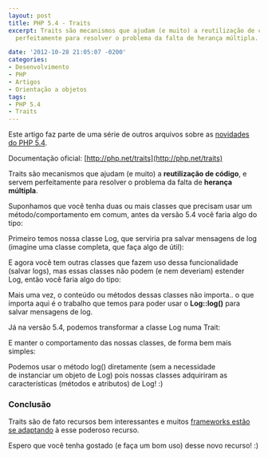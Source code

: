 ```yaml
---
layout: post
title: PHP 5.4 - Traits
excerpt: Traits são mecanismos que ajudam (e muito) a reutilização de código, e servem
  perfeitamente para resolver o problema da falta de herança múltipla.

date: '2012-10-28 21:05:07 -0200'
categories:
- Desenvolvimento
- PHP
- Artigos
- Orientação a objetos
tags:
- PHP 5.4
- Traits
---
```

Este artigo faz parte de uma série de outros arquivos sobre as [novidades do PHP 5.4](/php-5-4-novas-funcionalidades).

Documentação oficial: [http://php.net/traits](http://php.net/traits)

Traits são mecanismos que ajudam (e muito) a <strong>reutilização de código</strong>, e servem perfeitamente para resolver o problema da falta de <strong>herança múltipla</strong>.

Suponhamos que você tenha duas ou mais classes que precisam usar um método/comportamento em comum, antes da versão 5.4 você faria algo do tipo:

Primeiro temos nossa classe Log, que serviria pra salvar mensagens de log (imagine uma classe completa, que faça algo de útil):

<div data-gist-id="3970165" data-gist-show-loading="false"></div>

E agora você tem outras classes que fazem uso dessa funcionalidade (salvar logs), mas essas classes não podem (e nem deveriam) estender Log, então você faria algo do tipo:

<div data-gist-id="3970168" data-gist-show-loading="false"></div>

Mais uma vez, o conteúdo ou métodos dessas classes não importa.. o que importa aqui é o trabalho que temos para poder usar o <strong>Log::log()</strong> para salvar mensagens de log.

Já na versão 5.4, podemos transformar a classe Log numa Trait:

<div data-gist-id="3970177" data-gist-show-loading="false"></div>

E manter o comportamento das nossas classes, de forma bem mais simples:

<div data-gist-id="3970188" data-gist-show-loading="false"></div>

<div data-gist-id="3970189" data-gist-show-loading="false"></div>

Podemos usar o método log() diretamente (sem a necessidade de instanciar um objeto de Log) pois nossas classes adquiriram as características (métodos e atributos) de Log! :)

### Conclusão
Traits são de fato recursos bem interessantes e muitos [frameworks estão se adaptando](/o-cakephp-3-0-ja-esta-no-forno) à esse poderoso recurso.

Espero que você tenha gostado (e faça um bom uso) desse novo recurso! :)

